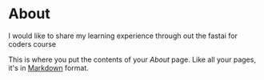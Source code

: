 # About

I would like to share my learning experience through out the fastai for coders course

This is where you put the contents of your *About* page. Like all your pages, it's in [Markdown](https://guides.github.com/features/mastering-markdown/) format.


